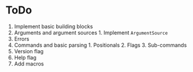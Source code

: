 # ToDo
 1. Implement basic building blocks
   1. Arguments and argument sources
     1. Implement `ArgumentSource`
   2. Errors
   3. Commands and basic parsing
     1. Positionals
     2. Flags
     3. Sub-commands
   4. Version flag
   5. Help flag
 2. Add macros